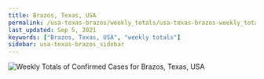```yaml
---
title: Brazos, Texas, USA
permalink: /usa-texas-brazos/weekly_totals/usa-texas-brazos-weekly_totals.html
last_updated: Sep 5, 2021
keywords: ["Brazos, Texas, USA", "weekly totals"]
sidebar: usa-texas-brazos_sidebar
---
```


![Weekly Totals of Confirmed Cases for Brazos, Texas, USA](/covid_tracker/images/graphs/usa-texas-brazos-weekly_totals_graph.png)
